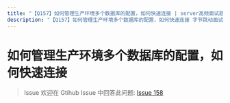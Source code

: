 ```yaml
---
title: "【Q157】如何管理生产环境多个数据库的配置，如何快速连接 | server高频面试题"
description: "【Q157】如何管理生产环境多个数据库的配置，如何快速连接 字节跳动面试题、阿里腾讯面试题、美团小米面试题。"
---
```


# 如何管理生产环境多个数据库的配置，如何快速连接

> Issue
> 欢迎在 Gtihub Issue 中回答此问题: [Issue 158](https://github.com/shfshanyue/Daily-Question/issues/158)

